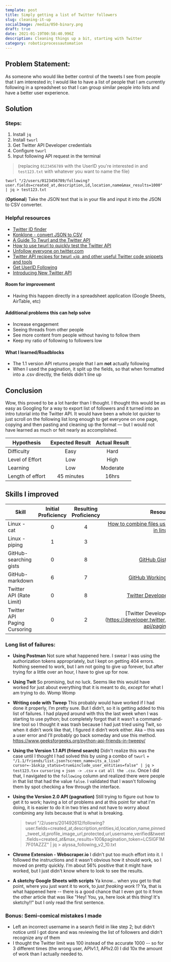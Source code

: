 ```yaml
---
template: post
title: Simply getting a list of Twitter followers
slug: cleaning-it-up
socialImage: /media/050-binary.png
draft: true
date: 2021-01-19T00:58:40.996Z
description: Cleaning things up a bit, starting with Twitter
category: roboticprocessautomation
---
```

## Problem Statement:

As someone who would like better control of the tweets I see from people that I am interested in; I would like to have a list of people that I am currently following in a spreadsheet so that I can group similar people into lists and have a better user experience. 

## Solution

### Steps:
1. Install `jq`
1. Install `twurl`
1. Get Twitter API Developer credentials
1. Configure `twurl`
1. Input following API request in the terminal
    

>(replacing `0123456789` with the UserID you're interested in and `test123.txt` with whatever you want to name the file) 

    twurl "/2/users/0123456789/following?user.fields=created_at,description,id,location,name&max_results=1000" | jq > test123.txt

(**Optional**) Take the JSON text that is in your file and input it into the JSON to CSV converter.

### Helpful resources
* [Twitter ID finder](https://tweeterid.com/)
* [Konklone - convert JSON to CSV](https://konklone.io/json/)
* [A Guide To Twurl and the Twitter API](https://medium.com/@SamSchmir/a-guide-to-the-twitter-api-and-twurl-8711466a0635)
* [How to use twurl to quickly test the Twitter API](https://dev.to/twitterdev/how-to-use-twurl-to-quickly-test-the-twitter-api-4n48)
* [Unfollow everyone on twitter.com](https://gist.github.com/JamieMason/7580315)
* [Twitter API recipes for twurl +jq, and other useful Twitter code snippets and tools](https://gist.github.com/andypiper/32bdb4c7f0b8d65385fc7c8fa3988083)
* [Get UserID Following](https://developer.twitter.com/en/docs/twitter-api/users/follows/api-reference/get-users-id-following)
* [Introducing New Twitter API](https://blog.twitter.com/developer/en_us/topics/tools/2020/introducing_new_twitter_api.html) 


#### Room for improvement

* Having this happen directly in a spreadsheet application (Google Sheets, AirTable, etc)


#### Additional problems this can help solve

* Increase engagement
* Seeing threads from other people
* See more content from people without having to follow them
* Keep my ratio of following to followers low

#### What I learned/Roadblocks
* The 1.1 version API returns people that I am **not** actually following
* When I used the pagination, it split up the fields, so that when formatted into a .csv directly, the fields didn't line up

## Conclusion

Wow, this proved to be a lot harder than I thought. I thought this would be as easy as Googling for a way to export list of followers and it turned into an intro tutorial into the Twitter API. It would have been a whole lot quicker to just scroll on the following list long enough to get everyone on one page, copying and then pasting and cleaning up the format — but I would not have learned as much or felt nearly as accomplished.

| Hypothesis       | Expected Result | Actual Result |
| ---------------- | :---------------: | :-------------: |
| Difficulty       | Easy            | Hard          |
| Level of Effort  | Low             | High      |
| Learning         | Low             | Moderate      |
| Length of effort | 45 minutes      | 16hrs         |

## Skills I improved

| Skill                         | Initial Proficiency | Resulting Proficiency | Resource                                                                                                                                          |
| -------------------- | :---------------: | :--------------: | :---------------: |
| Linux - cat                   | 0                 | 4                   | [How to combine files using the cat command in linux](https://www.howtogeek.com/278599/how-to-combine-text-files-using-the-cat-command-in-linux/) |
| Linux - piping                | 1                 | 3                   |                                                                                                                                                   |
| GitHub- searching gists       | 0                 | 8                   |  [GitHub Gist Search](https://gist.github.com/search)                                                                                                                                                 |
| GitHub- markdown              | 6                 | 7                   | [GitHub Working with Tables](https://www.pluralsight.com/guides/working-tables-github-markdown)                                                   |
Twitter API (Rate Limit) | 0                 | 8                   | [Twitter Developer Rate Limits](https://developer.twitter.com/en/docs/twitter-api/rate-limits) |
Twitter API Paging Cursoring | 0                 | 2                   |[Twitter Developer Pagination] (https://developer.twitter.com/en/docs/twitter-api/pagination) |

### Long list of failures:

* **Using Postman** Not sure what happened here. I swear I was using the authorization tokens appropriately, but I kept on getting 404 errors. Nothing seemed to work, but I am not going to give up forever, but after trying for a little over an hour, I have to give up for now. 
* **Using Twit** So promising, but no luck. Seems like this would have worked for just about everything that it is meant to do, *except* for what I am trying to do. Womp Womp
* **Writing code with Tweep** This probably would have worked if I had done it properly, I’m pretty sure. But I didn’t, so it is getting added to this list of failures. I had played around with this the last week when I was starting to use python; but completely forgot that it wasn’t a command-line tool so I thought it was trash because I had just tried using Twit, so when it didn’t work like that, I figured it didn’t work either. Aka – this was a user error and I’ll probably go back someday and use this method.  https://www.geeksforgeeks.org/python-api-friends-in-tweepy/
* **Using the Version 1.1 API (friend search)** Didn't realize this was the case until I thought I had solved this by using a combo of `twurl` + `"/1.1/friends/list.json?screen_name=its_a_lisa?cursor=-1&skip_status=true&include_user_entities=false" | jq > test123.tx`+ `cursoring` + `json -> .csv` + `cat all the .csv`. Once I did that, I navigated to the `following` column and realized there were people in that list that had the value `false`. I validated that I wasn't following them by spot checking a few through the interface. 
* **Using the Version 2.0 API (pagnation)**   Still trying to figure out how to get it to work; having a lot of problems and at this point for what I'm doing, it is easier to do it in two tries and not have to worry about combining any lists because that is what is breaking. 

    
   > twurl "/2/users/201492612/following?user.fields=created_at,description,entities,id,location,name,pinned_tweet_id,profile_image_url,protected,url,username,verified&tweet.fields=created_at&max_results=100&pagination_token=LC5IGF1M7F01AZZZ" | jq > alyssa_following_v2_10.txt

* **Chrome Extension - Webscraper.io** I didn't put too much effort into it. I followed the instructions and it wasn't obvious how it should work, so I moved on pretty quickly. I'm about 56% positive that it might have worked, but I just didn't know where to look to see the results.
* **A sketchy Google Sheets with scripts** Ya know... when you get to that point, where you just want it to work, to *just freaking work* !? Ya, that is what happened here -- there is a good chance that I even got to it from the other article that was like "Hey! You, ya, here look at this thing! It's sketchy!!" but I only read the first sentence. 

### Bonus: Semi-comical mistakes I made

* Left an incorrect username in a search field in like step 2; but didn't notice until I got done and was reviewing the list of followers and didn't recognize any of them
* I thought the Twitter limit was 100 instead of the accurate 1000 -- so for 3 different times (the wrong user, APIv1.1, APIv2.0) I did 10x the amount of work than I actually needed to.

